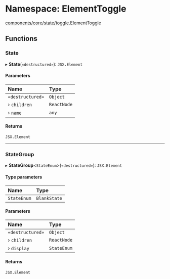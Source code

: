 # Namespace: ElementToggle

[components/core/state/toggle](components_core_state_toggle.md).ElementToggle

## Functions

### State

▸ **State**(`«destructured»`): `JSX.Element`

#### Parameters

| Name | Type |
| :------ | :------ |
| `«destructured»` | `Object` |
| › `children` | `ReactNode` |
| › `name` | `any` |

#### Returns

`JSX.Element`

___

### StateGroup

▸ **StateGroup**<`StateEnum`\>(`«destructured»`): `JSX.Element`

#### Type parameters

| Name | Type |
| :------ | :------ |
| `StateEnum` | `BlankState` |

#### Parameters

| Name | Type |
| :------ | :------ |
| `«destructured»` | `Object` |
| › `children` | `ReactNode` |
| › `display` | `StateEnum` |

#### Returns

`JSX.Element`
